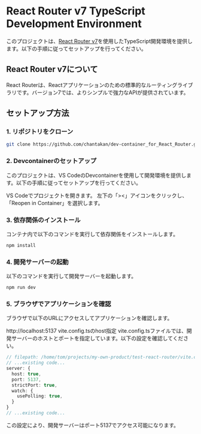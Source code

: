 # React Router v7 TypeScript Development Environment

このプロジェクトは、[React Router v7](https://reactrouter.com/)を使用したTypeScript開発環境を提供します。以下の手順に従ってセットアップを行ってください。

## React Router v7について

React Routerは、Reactアプリケーションのための標準的なルーティングライブラリです。バージョン7では、よりシンプルで強力なAPIが提供されています。

## セットアップ方法

### 1. リポジトリをクローン

```bash
git clone https://github.com/chantakan/dev-container_for_React_Router.git
```

### 2. Devcontainerのセットアップ
このプロジェクトは、VS CodeのDevcontainerを使用して開発環境を提供します。以下の手順に従ってセットアップを行ってください。

VS Codeでプロジェクトを開きます。
左下の「><」アイコンをクリックし、「Reopen in Container」を選択します。
### 3. 依存関係のインストール
コンテナ内で以下のコマンドを実行して依存関係をインストールします。

```bash
npm install
```

### 4. 開発サーバーの起動
以下のコマンドを実行して開発サーバーを起動します。

```bash
npm run dev
```

### 5. ブラウザでアプリケーションを確認
ブラウザで以下のURLにアクセスしてアプリケーションを確認します。

http://localhost:5137
vite.config.tsのhost指定
vite.config.tsファイルでは、開発サーバーのホストとポートを指定しています。以下の設定を確認してください。

```ts
// filepath: /home/tom/projects/my-own-product/test-react-router/vite.config.ts
// ...existing code...
server: {
  host: true,
  port: 5137,
  strictPort: true,
  watch: {
    usePolling: true,
  }
}
// ...existing code...
```


この設定により、開発サーバーはポート5137でアクセス可能になります。
